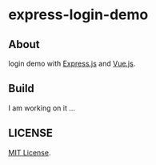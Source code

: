 # express-login-demo

## About

login demo with [Express.js](https://github.com/expressjs/express.git) and [Vue.js](https://github.com/vuejs/core.git).

## Build

I am working on it ...

## LICENSE

[MIT License](LICENSE).
